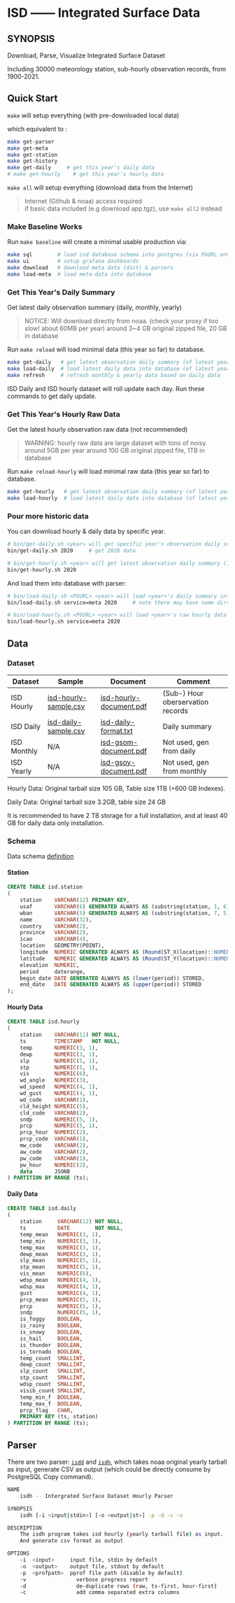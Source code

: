 # ISD —— Integrated Surface Data

## SYNOPSIS

Download, Parse, Visualize Integrated Surface Dataset

Including 30000 meteorology station, sub-hourly observation records, from 1900-2021.


## Quick Start

`make` will setup everything (with pre-downloaded local data)

which equivalent to :

```bash
make get-parser
make get-meta
make get-station
make get-history
make get-daily     # get this year's daily data
# make get-hourly    # get this year's hourly data
```


`make all` will setup everything (download data from the Internet)

> Internet (Github & noaa) access required  
> if basic data included (e.g download app.tgz), use `make all2` instead


### Make Baseline Works

Run `make baseline` will create a minimal usable production via:

```bash
make sql        # load isd database schema into postgres (via PGURL env)
make ui         # setup grafana dashboards
make download   # download meta data (dict) & parsers
make load-meta  # load meta-data into database
```

### Get This Year's Daily Summary

Get latest daily observation summary (daily, monthly, yearly)

> NOTICE: Will download directly from noaa. (check your proxy if too slow! about 60MB per year)
> around 3~4 GB original zipped file, 20 GB in database

Run `make reload` will load minimal data (this year so far) to database.

```bash
make get-daily   # get latest observation daily summary (of latest year e.g 2021)
make load-daily  # load latest daily data into database (of latest year e.g 2021)
make refresh     # refresh monthly & yearly data based on daily data 
```
ISD Daily and ISD hourly dataset will roll update each day. Run these commands to get daily update.


### Get This Year's Hourly Raw Data

Get the latest hourly observation raw data (not recommended)

> WARNING: hourly raw data are large dataset with tons of noisy. around 5GB per year
> around 100 GB original zipped file, 1TB in database 

Run `make reload-hourly` will load minimal raw data (this year so far) to database.

```bash
make get-hourly   # get latest observation daily summary (of latest year e.g 2021)
make load-hourly  # load latest daily data into database (of latest year e.g 2021) 
```

### Pour more historic data

You can download hourly & daily data by specific year.

```bash
# bin/get-daily.sh <year> will get specific year's observation daily summary (1929-2021)
bin/get-daily.sh 2020     # get 2020 data

# bin/get-hourly.sh <year> will get latest observation daily summary (1900-2021)
bin/get-hourly.sh 2020 
```

And load them into database with parser:

```bash
# bin/load-daily.sh <PGURL> <year> will load <year>'s daily summary into PGURL database 
bin/load-daily.sh service=meta 2020     # note there may have some dirty data that violate constraints

# bin/load-hourly.sh <PGURL> <year> will load <year>'s raw hourly data into PGURL database
bin/load-hourly.sh service=meta 2020
```


## Data

### Dataset

| Dataset     | Sample                                             | Document                                               | Comment                           |
| ----------- | -------------------------------------------------- | ------------------------------------------------------ | --------------------------------- |
| ISD Hourly  | [isd-hourly-sample.csv](doc/isd-hourly-sample.csv) | [isd-hourly-document.pdf](doc/isd-hourly-document.pdf) | (Sub-) Hour oberservation records |
| ISD Daily   | [isd-daily-sample.csv](doc/isd-daily-sample.csv)   | [isd-daily-format.txt](doc/isd-daily-format.txt)       | Daily summary                     |
| ISD Monthly | N/A                                                | [isd-gsom-document.pdf](doc/isd-gsom-document.pdf)     | Not used, gen from daily          |
| ISD Yearly  | N/A                                                | [isd-gsoy-document.pdf](doc/isd-gsoy-document.pdf)     | Not used, gen from monthly        |

Hourly Data: Original tarball size 105 GB, Table size 1TB (+600 GB Indexes).

Daily Data: Original tarball size 3.2GB, table size 24 GB

It is recommended to have 2 TB storage for a full installation, and at least 40 GB for daily data only installation.  



### Schema

Data schema [definition](sql/000_base.sql)

#### Station

```sql
CREATE TABLE isd.station
(
    station    VARCHAR(12) PRIMARY KEY,
    usaf       VARCHAR(6) GENERATED ALWAYS AS (substring(station, 1, 6)) STORED,
    wban       VARCHAR(5) GENERATED ALWAYS AS (substring(station, 7, 5)) STORED,
    name       VARCHAR(32),
    country    VARCHAR(2),
    province   VARCHAR(2),
    icao       VARCHAR(4),
    location   GEOMETRY(POINT),
    longitude  NUMERIC GENERATED ALWAYS AS (Round(ST_X(location)::NUMERIC, 6)) STORED,
    latitude   NUMERIC GENERATED ALWAYS AS (Round(ST_Y(location)::NUMERIC, 6)) STORED,
    elevation  NUMERIC,
    period     daterange,
    begin_date DATE GENERATED ALWAYS AS (lower(period)) STORED,
    end_date   DATE GENERATED ALWAYS AS (upper(period)) STORED
);
```

#### Hourly Data

```sql
CREATE TABLE isd.hourly
(
    station    VARCHAR(11) NOT NULL,
    ts         TIMESTAMP   NOT NULL,
    temp       NUMERIC(3, 1),
    dewp       NUMERIC(3, 1),
    slp        NUMERIC(5, 1),
    stp        NUMERIC(5, 1),
    vis        NUMERIC(6),
    wd_angle   NUMERIC(3),
    wd_speed   NUMERIC(4, 1),
    wd_gust    NUMERIC(4, 1),
    wd_code    VARCHAR(1),
    cld_height NUMERIC(5),
    cld_code   VARCHAR(2),
    sndp       NUMERIC(5, 1),
    prcp       NUMERIC(5, 1),
    prcp_hour  NUMERIC(2),
    prcp_code  VARCHAR(1),
    mw_code    VARCHAR(2),
    aw_code    VARCHAR(2),
    pw_code    VARCHAR(1),
    pw_hour    NUMERIC(2),
    data       JSONB
) PARTITION BY RANGE (ts);
```

#### Daily Data

```sql
CREATE TABLE isd.daily
(
    station     VARCHAR(12) NOT NULL,
    ts          DATE        NOT NULL,
    temp_mean   NUMERIC(3, 1),
    temp_min    NUMERIC(3, 1),
    temp_max    NUMERIC(3, 1),
    dewp_mean   NUMERIC(3, 1),
    slp_mean    NUMERIC(5, 1),
    stp_mean    NUMERIC(5, 1),
    vis_mean    NUMERIC(6),
    wdsp_mean   NUMERIC(4, 1),
    wdsp_max    NUMERIC(4, 1),
    gust        NUMERIC(4, 1),
    prcp_mean   NUMERIC(5, 1),
    prcp        NUMERIC(5, 1),
    sndp        NuMERIC(5, 1),
    is_foggy    BOOLEAN,
    is_rainy    BOOLEAN,
    is_snowy    BOOLEAN,
    is_hail     BOOLEAN,
    is_thunder  BOOLEAN,
    is_tornado  BOOLEAN,
    temp_count  SMALLINT,
    dewp_count  SMALLINT,
    slp_count   SMALLINT,
    stp_count   SMALLINT,
    wdsp_count  SMALLINT,
    visib_count SMALLINT,
    temp_min_f  BOOLEAN,
    temp_max_f  BOOLEAN,
    prcp_flag   CHAR,
    PRIMARY KEY (ts, station)
) PARTITION BY RANGE (ts);
```


## Parser

There are two parser: [`isdd`](parser/isdd/isdd.go) and [`isdh`](parser/isdh/isdh.go), which takes noaa original yearly tarball as input, generate CSV as output (which could be directly consume by PostgreSQL Copy command). 

```bash
NAME
	isdh -- Intergrated Surface Dataset Hourly Parser

SYNOPSIS
	isdh [-i <input|stdin>] [-o <output|st>] -p -d -c -v

DESCRIPTION
	The isdh program takes isd hourly (yearly tarball file) as input.
	And generate csv format as output

OPTIONS
	-i	<input>		input file, stdin by default
	-o	<output>	output file, stdout by default
	-p	<profpath>	pprof file path (disable by default)	
	-v                verbose progress report
	-d                de-duplicate rows (raw, ts-first, hour-first)
	-c                add comma separated extra columns
```



